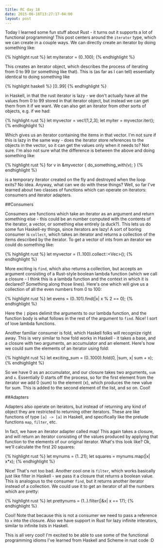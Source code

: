 ```yaml
---
title: RC day 18
date: 2015-06-18T13:27:17-04:00
layout: post
---
```


Today I learned some fun stuff about Rust - it turns out it supports a lot
of functional programming! This post centers around the `iterator` type,
which we can create in a couple ways. We can directly create an iterator
by doing something like:

{% highlight rust %}
let myiterator = (0..100);
{% endhighlight %}

This creates an iterator object, which describes the process of iterating
from 0 to 99 (or something like that). This is (as far as I can tell)
essentially identical to doing something like

{% highlight haskell %}
[0..99]
{% endhighlight %}

in Haskell, in that the rust iterator is lazy - we don't actually have all
the values from 0 to 99 stored in that iterator object, but instead we can
get them from it if we want. We can also get an iterator from other sorts
of objects, e.g. if we had:

{% highlight rust %}
let myvector = vec![1,2,3];
let myiter = myvector.iter();
{% endhighlight %}

Which gives us an iterator containing the items in that vector. I'm not
sure if this is lazy in the same way - does the iterator store references
to the objects in the vector, so it can get the values only when it needs
to? Not sure. I'm also not sure what the difference is between the above
and doing something like:

{% highlight rust %} 
for v in &myvector {
    do_something_with(v);
}
{% endhighlight %}

is a temporary iterator created on the fly and destroyed when the loop
exits? No idea. Anyway, what can we do with these things? Well, so far
I've learned about two classes of functions which can operate on
iterators: consumers and iterator adapters.

##Consumers

Consumers are functions which take an iterator as an argument and return
something else - this could be an number computed with the contents of the
iterator, a vector, or something else entirely (a duck?). This lets us do
some fun Haskell-ey things, since iterators are lazy! A sort of boring
consumer is `collect`, which takes an iterator and returns a collection of
the items described by the iterator. To get a vector of ints from an
iterator we could do something like:

{% highlight rust %} 
let myvector = (1..100).collect::<Vec<i32>>();
{% endhighlight %}

More exciting is `find`, which also returns a collection, but accepts an
argument consisting of a Rust-style boolean lambda function (which we call
a closure - I think this is a lambda function and the context in which it
is declared? Something along those lines). Here's one which will give us
a collection of all the even numbers from 0 to 100:

{% highlight rust %} 
let evens = (0..101).find(|x| x % 2 == 0);
{% endhighlight %}

Here the `|` pipes delimit the arguments to our lambda function, and the
function body is what follows in the rest of the argument to `find`. Nice!
I sort of love lambda functions.

Another familiar consumer is fold, which Haskell folks will recognize
right away. This is very similar to how fold works in Haskell - it takes
a base, and a closure with two arguments, an accumulator and an element.
Here's how we could sum the elements of an iterator using fold:

{% highlight rust %} 
let exciting_sum = (0..1000).fold(0, |sum, x| sum + x);
{% endhighlight %}

So we have 0 as an accumulator, and our closure takes two arguments, `sum`
and `x`. Essentially 0 starts off the process, so for the first element
from the iterator we add 0 (sum) to the element (x), which produces the
new value for sum. This is added to the second element of the list, and so
on. Cool! 

##Adapters

Adapters also operate on iterators, but instead of returning any kind of
object they are restricted to returning other iterators. These are like
functions of type `[a] -> [a]` in Haskell, and specifically like the
prelude functions `map`, `filter`, etc.

In fact, we have an iterator adapter called map! This again takes
a closure, and will return an iterator consisting of the values produced
by applying that function to the elements of our original iterator. What's
this look like? Ok, we'll calculate the first 20 squares:

{% highlight rust %} 
let mynums = (1..21);
let squares = mynums.map(|x| x*x);
{% endhighlight %}

Nice! That's not too bad. Another cool one is `filter`, which works
basically just like filter in Haskell - we pass it a closure that returns
a boolean value. This is analogous to the consumer `find`, but it returns
another iterator instead of a collection. We could use it to get an
iterator of all the numbers which are pretty:

{% highlight rust %} 
let prettynums = (1..).filter(|&x| x == 17);
{% endhighlight %}

Cool! Note that because this is not a consumer we need to pass a reference
to `x` into the closure. Also we have support in Rust for lazy infinite
interators, similar to infinite lists in Haskell.

This is all very cool! I'm excited to be able to use some of the
functional programming idioms I've learned from Haskell and Scheme in rust
code :D

